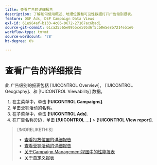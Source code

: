 ```yaml
---
title: 查看广告的详细报告
description: 了解如何使用概述、地理位置和可见性数据打开广告级别报表。
feature: DSP Ads, DSP Campaign Data Views
exl-id: 61e964af-b133-4c86-9672-27167ac6bad1
source-git-commit: 61ca25565e09bbce505d6f5cb0e5e8b7214eb1e0
workflow-type: tm+mt
source-wordcount: '78'
ht-degree: 0%

---
```


# 查看广告的详细报告

此 <!--legacy --> 广告级别的报表包括 [!UICONTROL Overview]， [!UICONTROL Geography]、和 [!UICONTROL Viewability] 数据。

1. 在主菜单中，单击 **[!UICONTROL Campaigns]**.
1. 单击营销活动的名称。
1. 在子菜单中，单击 **[!UICONTROL Ads]**.
1. 在广告名称旁边，单击  **[!UICONTROL ...]** > **[!UICONTROL View report]**.

>[!MORELIKETHIS]
>
>* [查看投放位置的详细报告](/help/dsp/campaign-management/placements/placement-view-report.md)
>* [查看营销活动的详细报告](/help/dsp/campaign-management/campaigns/campaign-view-report.md)
>* [关于Campaign Management视图中的性能报表](/help/dsp/campaign-management/reports/campaign-reports-about.md)
>* [关于自定义报表](/help/dsp/reports/report-about.md)
